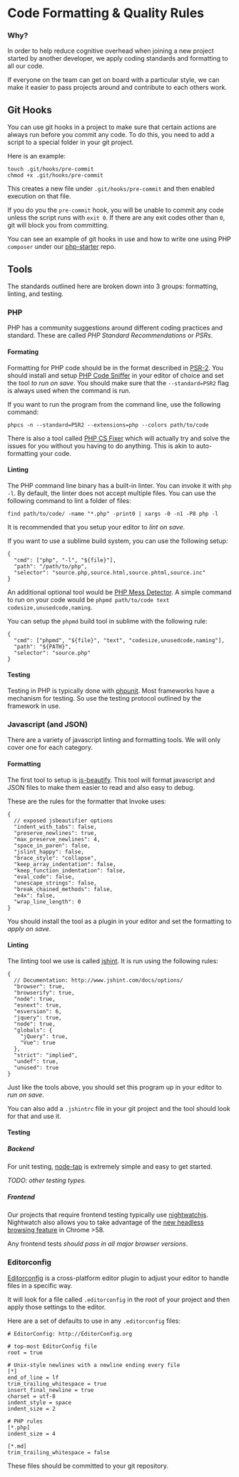 Code Formatting & Quality Rules
===============================

### Why?

In order to help reduce cognitive overhead when joining a new project started by another developer, we apply coding standards and formatting to all our code.

If everyone on the team can get on board with a particular style, we can make it easier to pass projects around and contribute to each others work.

## Git Hooks

You can use git hooks in a project to make sure that certain actions are always run before you commit any code. To do this, you need to add a script to a special folder in your git project.

Here is an example:

```
touch .git/hooks/pre-commit
chmod +x .git/hooks/pre-commit
```

This creates a new file under `.git/hooks/pre-commit` and then enabled execution on that file.

If you do you the `pre-commit` hook, you will be unable to commit any code unless the script runs with `exit 0`. If there are any exit codes other than `0`, git will block you from committing.

You can see an example of git hooks in use and how to write one using PHP `composer` under our [php-starter](https://github.com/invokemedia/php-starter) repo.

## Tools

The standards outlined here are broken down into 3 groups: formatting, linting, and testing.

### PHP

PHP has a community suggestions around different coding practices and standard. These are called *PHP Standard Recommendations* or *PSRs*.

#### Formating

Formatting for PHP code should be in the format described in [PSR-2](http://www.php-fig.org/psr/psr-2/). You should install and setup [PHP Code Sniffer](https://github.com/squizlabs/PHP_CodeSniffer) in your editor of choice and set the tool *to run on save*. You should make sure that the `--standard=PSR2` flag is always used when the command is run.

If you want to run the program from the command line, use the following command:

```
phpcs -n --standard=PSR2 --extensions=php --colors path/to/code
```

There is also a tool called [PHP CS Fixer](https://github.com/FriendsOfPHP/PHP-CS-Fixer) which will actually try and solve the issues for you without you having to do anything. This is akin to auto-formatting your code.

#### Linting

The PHP command line binary has a built-in linter. You can invoke it with `php -l`. By default, the linter does not accept multiple files. You can use the following command to lint a folder of files:

```
find path/to/code/ -name "*.php" -print0 | xargs -0 -n1 -P8 php -l
```

It is recommended that you setup your editor to *lint on save*.

If you want to use a sublime build system, you can use the following setup:

```
{
  "cmd": ["php", "-l", "${file}"],
  "path": "/path/to/php",
  "selector": "source.php,source.html,source.phtml,source.inc"
}
```

An additional optional tool would be [PHP Mess Detector](https://github.com/phpmd/phpmd). A simple command to run on your code would be `phpmd path/to/code text codesize,unusedcode,naming`.

You can setup the `phpmd` build tool in sublime with the following rule:

```
{
  "cmd": ["phpmd", "${file}", "text", "codesize,unusedcode,naming"],
  "path": "${PATH}",
  "selector": "source.php"
}
```

#### Testing

Testing in PHP is typically done with [phpunit](https://phpunit.de/). Most frameworks have a mechanism for testing. So use the testing protocol outlined by the framework in use.

### Javascript (and JSON)

There are a variety of javascript linting and formatting tools. We will only cover one for each category.

#### Formatting

The first tool to setup is [js-beautify](https://github.com/beautify-web/js-beautify). This tool will format javascript and JSON files to make them easier to read and also easy to debug.

These are the rules for the formatter that Invoke uses:

```
{
  // exposed jsbeautifier options
  "indent_with_tabs": false,
  "preserve_newlines": true,
  "max_preserve_newlines": 4,
  "space_in_paren": false,
  "jslint_happy": false,
  "brace_style": "collapse",
  "keep_array_indentation": false,
  "keep_function_indentation": false,
  "eval_code": false,
  "unescape_strings": false,
  "break_chained_methods": false,
  "e4x": false,
  "wrap_line_length": 0
}
```

You should install the tool as a plugin in your editor and set the formatting to *apply on save*.

#### Linting

The linting tool we use is called [jshint](http://jshint.com/). It is run using the following rules:

```
{
  // Documentation: http://www.jshint.com/docs/options/
  "browser": true,
  "browserify": true,
  "node": true,
  "esnext": true,
  "esversion": 6,
  "jquery": true,
  "node": true,
  "globals": {
    "jQuery": true,
    "Vue": true
  },
  "strict": "implied",
  "undef": true,
  "unused": true
}
```

Just like the tools above, you should set this program up in your editor to *run on save*.

You can also add a `.jshintrc` file in your git project and the tool should look for that and use it.

#### Testing

##### Backend

For unit testing, [node-tap](http://www.node-tap.org/) is extremely simple and easy to get started.

*TODO: other testing types.*

##### Frontend

Our projects that require frontend testing typically use [nightwatchjs](http://nightwatchjs.org/). Nightwatch also allows you to take advantage of the [new headless browsing feature](https://developers.google.com/web/updates/2017/04/headless-chrome) in Chrome >58.

Any frontend tests *should pass in all major browser versions*.

### Editorconfig

[Editorconfig](http://editorconfig.org/) is a cross-platform editor plugin to adjust your editor to handle files in a specific way.

It will look for a file called `.editorconfig` in the root of your project and then apply those settings to the editor.

Here are a set of defaults to use in any `.editorconfig` files:

```
# EditorConfig: http://EditorConfig.org

# top-most EditorConfig file
root = true

# Unix-style newlines with a newline ending every file
[*]
end_of_line = lf
trim_trailing_whitespace = true
insert_final_newline = true
charset = utf-8
indent_style = space
indent_size = 2

# PHP rules
[*.php]
indent_size = 4

[*.md]
trim_trailing_whitespace = false
```

These files should be committed to your git repository.